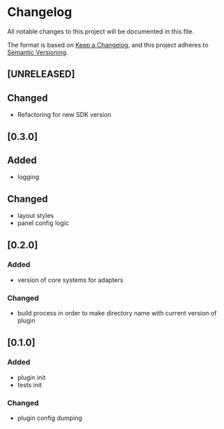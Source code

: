 # Changelog

All notable changes to this project will be documented in this file.

The format is based on [Keep a Changelog](https://keepachangelog.com/en/1.0.0/),
and this project adheres to [Semantic Versioning](https://semver.org/spec/v2.0.0.html).
## [UNRELEASED]

## Changed
- Refactoring for new SDK version

## [0.3.0]

## Added

- logging

## Changed

- layout styles
- panel config logic

## [0.2.0]

### Added
- version of core systems for adapters

### Changed
- build process in order to make directory name with current version of plugin

## [0.1.0]

### Added
- plugin init
- tests init

### Changed
- plugin config dumping
